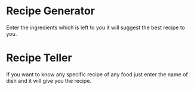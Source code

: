# Recipe Generator

Enter the ingredients which is left to you it will suggest the best recipe to you.

# Recipe Teller

If you want to know any specific recipe of any food just enter the name of dish and it will give you the recipe.
